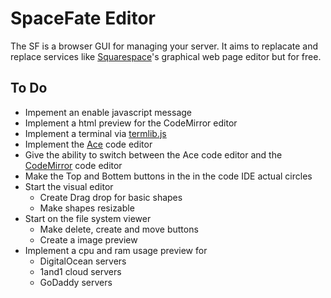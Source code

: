 # SpaceFate Editor
The SF is a browser GUI for managing your server. It aims to replacate and replace services like [Squarespace](https://www.squarespace.com/)'s graphical web page editor but for free.



## To Do
 - Impement an enable javascript message
 - Implement a html preview for the CodeMirror editor
 - Implement a terminal via [termlib.js](http://www.masswerk.at/termlib/)
 - Implement the [Ace](https://ace.c9.io/) code editor
 - Give the ability to switch between the Ace code editor and the [CodeMirror](https://codemirror.net/) code editor
 - Make the Top and Bottem buttons in the in the code IDE actual circles
 - Start the visual editor
   - Create Drag drop for basic shapes
   - Make shapes resizable
 - Start on the file system viewer
   - Make delete, create and move buttons
   - Create a image preview
 - Implement a cpu and ram usage preview for
   - DigitalOcean servers
   - 1and1 cloud servers
   - GoDaddy servers
